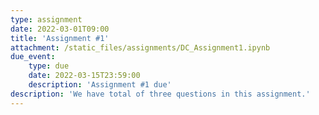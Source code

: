 ```yaml
---
type: assignment
date: 2022-03-01T09:00
title: 'Assignment #1'
attachment: /static_files/assignments/DC_Assignment1.ipynb
due_event: 
    type: due
    date: 2022-03-15T23:59:00
    description: 'Assignment #1 due'
description: 'We have total of three questions in this assignment.'
---
```

